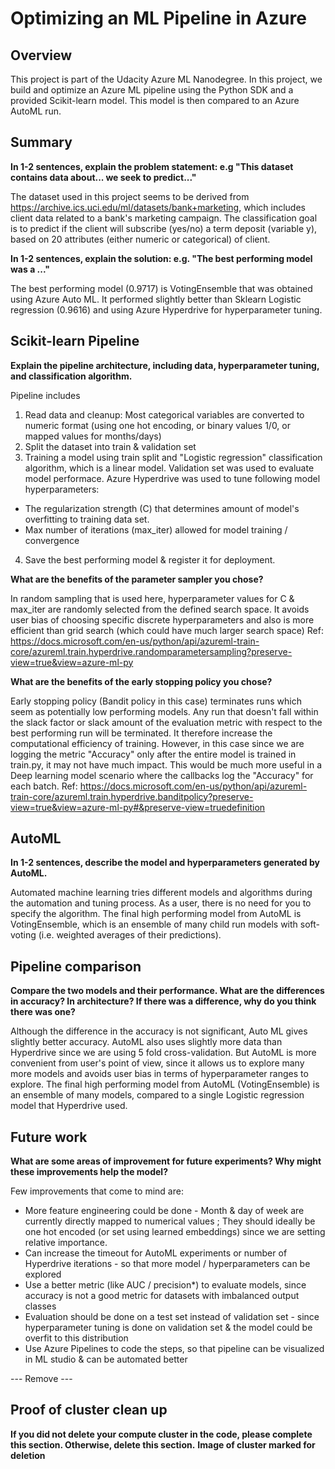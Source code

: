 # Optimizing an ML Pipeline in Azure

## Overview
This project is part of the Udacity Azure ML Nanodegree.
In this project, we build and optimize an Azure ML pipeline using the Python SDK and a provided Scikit-learn model.
This model is then compared to an Azure AutoML run.

## Summary
**In 1-2 sentences, explain the problem statement: e.g "This dataset contains data about... we seek to predict..."**

The dataset used in this project seems to be derived from https://archive.ics.uci.edu/ml/datasets/bank+marketing, which includes client data related to a bank's marketing campaign. The classification goal is to predict if the client will subscribe (yes/no) a term deposit (variable y), based on 20 attributes (either numeric or categorical) of client.

**In 1-2 sentences, explain the solution: e.g. "The best performing model was a ..."**

The best performing model (0.9717) is VotingEnsemble that was obtained using Azure Auto ML.
It performed slightly better than Sklearn Logistic regression (0.9616) and using Azure Hyperdrive for hyperparameter tuning.

## Scikit-learn Pipeline
**Explain the pipeline architecture, including data, hyperparameter tuning, and classification algorithm.**

Pipeline includes 
1. Read data and cleanup:
Most categorical variables are converted to numeric format (using one hot encoding, or binary values 1/0, or mapped values for months/days)
2. Split the dataset into train & validation set
3. Training a model using train split and "Logistic regression" classification algorithm, which is a linear model.  Validation set was used to evaluate model performace. Azure Hyperdrive was used to tune following model hyperparameters: 
- The regularization strength (C) that determines amount of model's overfitting to training data set.
- Max number of iterations (max_iter) allowed for model training / convergence 
4. Save the best performing model & register it for deployment.

**What are the benefits of the parameter sampler you chose?**

In random sampling that is used here, hyperparameter values for C & max_iter are randomly selected from the defined search space. It avoids user bias of choosing specific discrete hyperparameters and also is more efficient than grid search (which could have much larger search space) 
Ref: https://docs.microsoft.com/en-us/python/api/azureml-train-core/azureml.train.hyperdrive.randomparametersampling?preserve-view=true&view=azure-ml-py

**What are the benefits of the early stopping policy you chose?**

Early stopping policy (Bandit policy in this case) terminates runs which seem as potentially low performing models. Any run that doesn't fall within the slack factor or slack amount of the evaluation metric with respect to the best performing run will be terminated. It therefore increase the computational efficiency of training. However, in this case since we are logging the metric "Accuracy" only after the entire model is trained in train.py, it may not have much impact. This would be much more useful in a Deep learning model scenario where the callbacks log the "Accuracy" for each batch.
Ref: https://docs.microsoft.com/en-us/python/api/azureml-train-core/azureml.train.hyperdrive.banditpolicy?preserve-view=true&view=azure-ml-py#&preserve-view=truedefinition

## AutoML
**In 1-2 sentences, describe the model and hyperparameters generated by AutoML.**

Automated machine learning tries different models and algorithms during the automation and tuning process. As a user, there is no need for you to specify the algorithm. The final high performing model from AutoML is VotingEnsemble, which is an ensemble of many child run models with soft-voting (i.e. weighted averages of their predictions). 

## Pipeline comparison
**Compare the two models and their performance. What are the differences in accuracy? In architecture? If there was a difference, why do you think there was one?**

Although the difference in the accuracy is not significant, Auto ML gives slightly better accuracy.
AutoML also uses slightly more data than Hyperdrive since we are using 5 fold cross-validation.
But AutoML is more convenient from user's point of view, since it allows us to explore many more models and avoids user bias in terms of hyperparameter ranges to explore.
The final high performing model from AutoML (VotingEnsemble) is an ensemble of many models, compared to a single Logistic regression model that Hyperdrive used.

## Future work
**What are some areas of improvement for future experiments? Why might these improvements help the model?**

Few improvements that come to mind are:
-  More feature engineering could be done - Month & day of week are currently directly mapped to numerical values ; They should ideally be one hot encoded (or set using learned embeddings) since we are setting relative importance.
-  Can increase the timeout for AutoML experiments or number of Hyperdrive iterations - so that more model / hyperparameters can be explored
-  Use a better metric (like AUC / precision*) to evaluate models, since accuracy is not a good metric for datasets with imbalanced output classes 
-  Evaluation should be done on a test set instead of validation set - since hyperparameter tuning is done on validation set & the model could be overfit to this distribution
-  Use Azure Pipelines to code the steps, so that pipeline can be visualized in ML studio & can be automated better

--- Remove ---
## Proof of cluster clean up
**If you did not delete your compute cluster in the code, please complete this section. Otherwise, delete this section.**
**Image of cluster marked for deletion**
